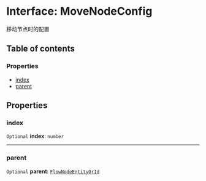 # Interface: MoveNodeConfig

移动节点时的配置

## Table of contents

### Properties

* [index](/en/auto-docs/editor/interfaces/MoveNodeConfig.md#index)
* [parent](/en/auto-docs/editor/interfaces/MoveNodeConfig.md#parent)

## Properties

### index

`Optional` **index**: `number`

***

### parent

`Optional` **parent**: [`FlowNodeEntityOrId`](/en/auto-docs/editor/types/FlowNodeEntityOrId.md)

